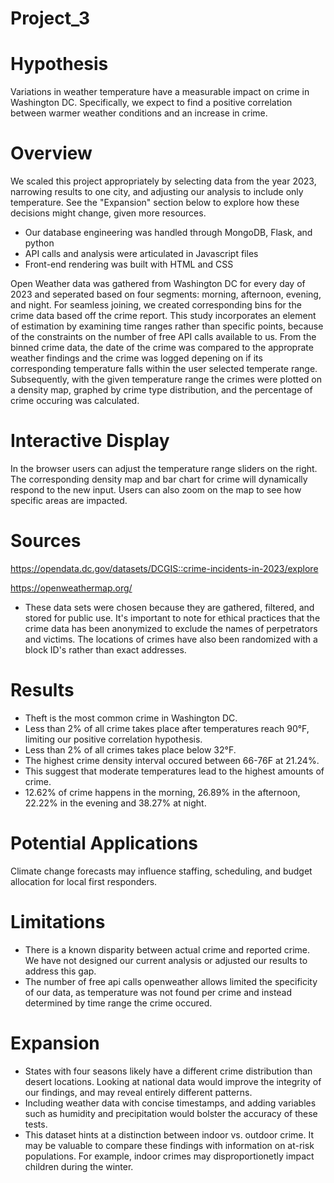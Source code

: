 # Project_3
# Hypothesis
Variations in weather temperature have a measurable impact on crime in Washington DC. Specifically, we expect to find a positive correlation between warmer weather conditions and an increase in crime.

# Overview
We scaled this project appropriately by selecting data from the year 2023, narrowing results to one city, and adjusting our analysis to include only temperature. See the "Expansion" section below to explore how these decisions might change, given more resources.

- Our database engineering was handled through MongoDB, Flask, and python
- API calls and analysis were articulated in Javascript files
- Front-end rendering was built with HTML and CSS

Open Weather data was gathered from Washington DC for every day of 2023 and seperated based on four segments: morning, afternoon, evening, and night. For seamless joining, we created corresponding bins for the crime data based off the crime report. This study incorporates an element of estimation by examining time ranges rather than specific points, because of the constraints on the number of free API calls available to us. From the binned crime data, the date of the crime was compared to the approprate weather findings and the crime was logged depening on if its corresponding temperature falls within the user selected temperate range. Subsequently, with the given temperature range the crimes were plotted on a density map, graphed by crime type distribution, and the percentage of crime occuring was calculated.   

# Interactive Display
In the browser users can adjust the temperature range sliders on the right. The corresponding density map and bar chart for crime will dynamically respond to the new input. Users can also zoom on the map to see how specific areas are impacted. 

# Sources
https://opendata.dc.gov/datasets/DCGIS::crime-incidents-in-2023/explore

https://openweathermap.org/

- These data sets were chosen because they are gathered, filtered, and stored for public use. It's important to note for ethical practices that the crime data has been anonymized to exclude the names of perpetrators and victims. The locations of crimes have also been randomized with a block ID's rather than exact addresses. 

# Results
- Theft is the most common crime in Washington DC.
- Less than 2% of all crime takes place after temperatures reach 90°F, limiting our positive correlation hypothesis.
- Less than 2% of all crimes takes place below 32°F.
- The highest crime density interval occured between 66-76F at 21.24%.
- This suggest that moderate temperatures lead to the highest amounts of crime.
- 12.62% of crime happens in the morning, 26.89% in the afternoon, 22.22% in the evening and 38.27% at night.

# Potential Applications
Climate change forecasts may influence staffing, scheduling, and budget allocation for local first responders.

# Limitations
- There is a known disparity between actual crime and reported crime. We have not designed our current analysis or adjusted our results to address this gap.
- The number of free api calls openweather allows limited the specificity of our data, as temperature was not found per crime and instead determined by time range the crime occured. 

# Expansion
- States with four seasons likely have a different crime distribution than desert locations. Looking at national data would improve the integrity of our findings, and may reveal entirely different patterns.
- Including weather data with concise timestamps, and adding variables such as humidity and precipitation would bolster the accuracy of these tests.
- This dataset hints at a distinction between indoor vs. outdoor crime. It may be valuable to compare these findings with information on at-risk populations. For example, indoor crimes may disproportionetly impact children during the winter. 
